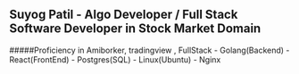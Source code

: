 ## Suyog Patil - Algo Developer / Full Stack Software Developer in Stock Market Domain
#####Proficiency in Amiborker, tradingview , FullStack - Golang(Backend) - React(FrontEnd) - Postgres(SQL) - Linux(Ubuntu) - Nginx

